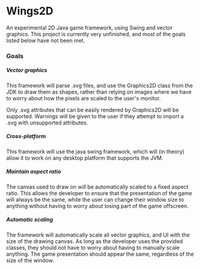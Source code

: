 # Wings2D

An experimental 2D Java game framework, using Swing and vector graphics. This project is currently very unfinished, and most of the goals listed below have not been met. 


### Goals
##### Vector graphics
This framework will parse .svg files, and use the Graphics2D class from the JDK to draw them as shapes, rather than relying on images where we have to worry about how the pixels are scaled to the user's monitor. 

Only .svg attributes that can be easily rendered by Graphics2D will be supported. Warnings will be given to the user if they attempt to import a .svg with unsupported attributes.

##### Cross-platform
This framework will use the java swing framework, which will (in theory) allow it to work on any desktop platform that supports the JVM.

##### Maintain aspect ratio
The canvas used to draw on will be automatically scaled to a fixed aspect ratio. This allows the developer to ensure that the presentation of the game will always be the same, while the user can change their window size to anything without having to worry about losing part of the game offscreen.

##### Automatic scaling
The framework will automatically scale all vector graphics, and UI with the size of the drawing canvas. As long as the developer uses the provided classes, they should not have to worry about having to manually scale anything. The game presentation should appear the same, regardless of the size of the window.
